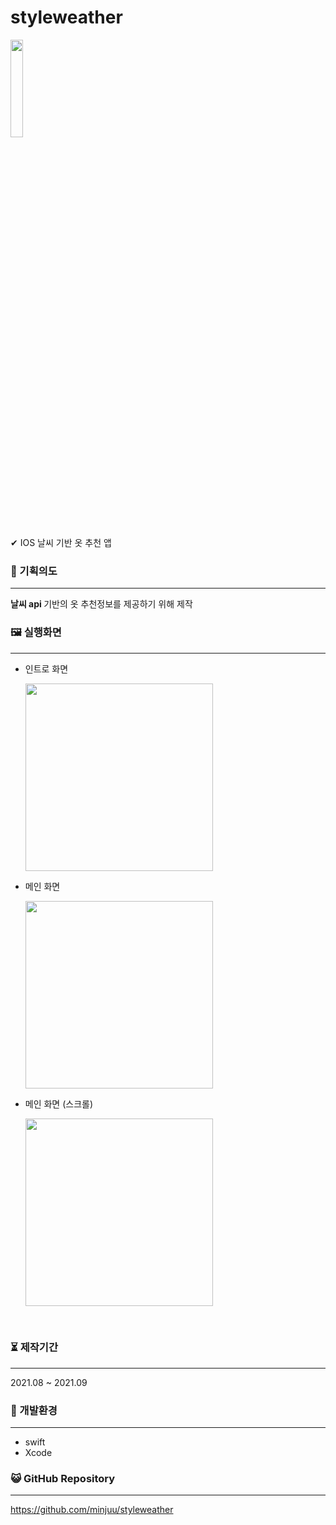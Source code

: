 # styleweather
<p align="left">
  <img src="https://user-images.githubusercontent.com/57933061/132938369-3f4d441f-889a-436e-9310-d87687eeaaba.png" width = "20%">
</p>
✔ IOS 날씨 기반 옷 추천 앱

### 📄 기획의도

------



 <b>날씨 api </b>기반의 옷 추천정보를 제공하기 위해 제작



### 🖼 실행화면

------

- 인트로 화면
  <p>
    <img src="https://user-images.githubusercontent.com/57933061/132938204-af2dc082-ea33-49dc-9415-e423ca1be12e.png" width="300">
  </p>
- 메인 화면
  <p>
    <img src="https://user-images.githubusercontent.com/57933061/132938252-e894237a-a8cf-430f-b413-0579e4e599ed.png" width="300">
  </p>
- 메인 화면 (스크롤)
  <p>
    <img src="https://user-images.githubusercontent.com/57933061/132938296-ccca91d4-3b0e-42d2-9665-26c2488caf62.png" width="300">
  </p>

<br>


  
### ⏳ 제작기간

------

2021.08 ~ 2021.09




### 💫 개발환경

------

- swift
- Xcode


### 😺 GitHub Repository

------
 
https://github.com/minjuu/styleweather
